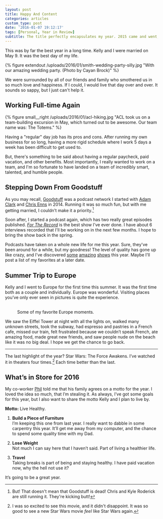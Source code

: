 ```yaml
---
layout: post
title: Happy And Content
categories: articles
custom_type: post
date: '2016-01-07 19:12:17'
tags: [Personal, Year in Review]
subtitle: The title perfectly encapsulates my year. 2015 came and went, and as usual, here's my annual year in review.
---
```

This was by far the best year in a long time. Kelly and I were married on May 9. It was the best day of my life.

{% figure extendout /uploads/2016/01/smith-wedding-party-silly.jpg "With our amazing wedding party. (Photo by Cayan Brock)" %}

We were surrounded by all of our friends and family who smothered us in so much love and happiness. If I could, I would live that day over and over. It sounds so sappy, but I just can't help it.

## Working Full-time Again

{% figure small__right /uploads/2016/01/acl-hiking.jpg "ACL took us on a team-building excursion in May, which turned out to be awesome. Our team name was: The Totems." %}

Having a "regular" day job has its pros and cons. After running my own business for so long, having a more rigid schedule where I work 5 days a week has been difficult to get used to.

But, there's something to be said about having a regular paycheck, paid vacation, and other benefits. Most importantly, I really wanted to work on a team, and I'm so fortunate to have landed on a team of incredibly smart, talented, and humble people.

## Stepping Down From Goodstuff
As you may recall, [Goodstuff](http://goodstuff.fm/) was a podcast network I started with [Adam Clark](http://avclark.com/) and [Chris Enns](http://www.chrisenns.com/) in 2014. Running it was so much fun, but with me getting married, I couldn’t make it a priority.[^1]

[^1]: But! That doesn't mean that Goodstuff is dead! Chris and Kyle Roderick are still running it. They're kicking butt!

Soon after, I started a podcast again, which has two really great episodes published. [*For The Record*](http://towermedia.org/ftr) is the best show I’ve ever done. I have about 6 interviews recorded that I'll be working on in the next few months. I hope to bring the show back in the spring.

Podcasts have taken on a whole new life for me this year. Sure, they've been around for a while, but my goodness! The level of quality has gone up like crazy, and I've discovered [some](http://www.millennialpodcast.org/) [amazing](http://www.macintosh.fm/) [shows](http://www.anxiousmachine.com/) this year. Maybe I'll post a list of my favorites at a later date.

## Summer Trip to Europe
Kelly and I went to Europe for the first time this summer. It was the first time both as a couple and individually. Europe was wonderful. Visiting places you’ve only ever seen in pictures is quite the experience.

<figure class="photo-grid">
  <img src="{{ site.url }}/uploads/2016/01/eiffel-tower.jpg" alt="" class="grid-thirds" />
  <img src="{{ site.url }}/uploads/2016/01/deannda-posing.jpg" alt="" class="grid-thirds" />
  <img src="{{ site.url }}/uploads/2016/01/paris-pastry.jpg" alt="" class="grid-thirds" />
  <img src="{{ site.url }}/uploads/2016/01/kelly-punching.jpg" alt="" class="grid-half" />
  <img src="{{ site.url }}/uploads/2016/01/europe-group-on-the-bus.jpg" alt="" class="grid-half" />
  <figcaption>Some of my favorite Europe moments.</figcaption>
</figure>

We saw the Eiffel Tower at night with all the lights on, walked many unknown streets, took the subway, had espresso and pastries in a French cafe, missed our train, felt frustrated because we couldn’t speak French, ate amazing food, made great new friends, and saw people nude on the beach like it was no big deal. I hope we get the chance to go back.

---

The last highlight of the year? Star Wars: The Force Awakens. I’ve watched it in theaters four times.[^2] Each time better than the last.

[^2]: I was so excited to see this movie, and it didn't disappoint. It was so good to see a new Star Wars movie *feel* like Star Wars again.

## What’s in Store for 2016
My co-worker [Phil](https://twitter.com/philsmithdesign) told me that his family agrees on a motto for the year. I loved the idea so much, that I’m stealing it. As always, I’ve got some goals for this year, but I also want to share the motto Kelly and I plan to live by.

**Motto:** Live Healthy.

1. **Build a Piece of Furniture**   
I’m keeping this one from last year. I really want to dabble in some carpentry this year. It’ll get me away from my computer, and the chance to spend some quality time with my Dad.

2. **Lose Weight**   
Not much I can say here that I haven’t said. Part of living a healthier life.

3. **Travel**   
Taking breaks is part of being and staying healthy. I have paid vacation now, why the hell not use it?

It’s going to be a great year.

